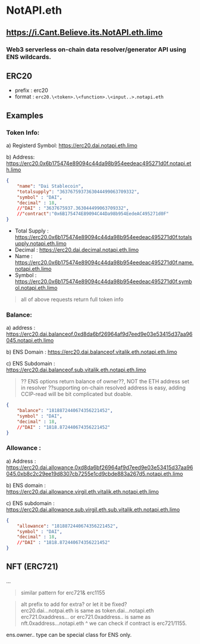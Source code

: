 # NotAPI.eth
## https://i.Cant.Believe.its.NotAPI.eth.limo
### Web3 serverless on-chain data resolver/generator API using ENS wildcards.

## ERC20
* prefix : erc20
* format : `erc20.\<token>.\<function>.\<input..>.notapi.eth`

## Examples  
### Token Info: 
a) Registerd Symbol: https://erc20.dai.notapi.eth.limo

b) Address: https://erc20.0x6b175474e89094c44da98b954eedeac495271d0f.notapi.eth.limo 
```json
{
    "name": "Dai Stablecoin",
    "totalsupply": "3637675937363044499063709332",
    "symbol" : "DAI",
    "decimal" : 18,
    //"DAI" : "3637675937.363044499063709332",
    //"contract":"0x6B175474E89094C44Da98b954EedeAC495271d0F"
}
```
* Total Supply : https://erc20.0x6b175474e89094c44da98b954eedeac495271d0f.totalsupply.notapi.eth.limo
* Decimal : https://erc20.dai.decimal.notapi.eth.limo
* Name : https://erc20.0x6b175474e89094c44da98b954eedeac495271d0f.name.notapi.eth.limo
* Symbol : https://erc20.0x6b175474e89094c44da98b954eedeac495271d0f.symbol.notapi.eth.limo
> all of above requests return full token info

### Balance: 
a) address : https://erc20.dai.balanceof.0xd8da6bf26964af9d7eed9e03e53415d37aa96045.notapi.eth.limo

b) ENS Domain : https://erc20.dai.balanceof.vitalik.eth.notapi.eth.limo

c) ENS Subdomain : https://erc20.dai.balanceof.sub.vitalik.eth.notapi.eth.limo
> ?? ENS options return balance of owner??, NOT the ETH address set in resolver
> ??supporting on-chain resolved address is easy, adding CCIP-read will be bit complicated but doable.
```json
{
    "balance": "1818872440674356221452",
    "symbol" : "DAI",
    "decimal" : 18,
    //"DAI" : "1818.872440674356221452"
}
```
### Allowance : 
a) Address : https://erc20.dai.allowance.0xd8da6bf26964af9d7eed9e03e53415d37aa96045.0xb8c2c29ee19d8307cb7255e1cd9cbde883a267d5.notapi.eth.limo

b) ENS domain : https://erc20.dai.allowance.virgil.eth.vitalik.eth.notapi.eth.limo

c) ENS subdomain : https://erc20.dai.allowance.sub.virgil.eth.sub.vitalik.eth.notapi.eth.limo
```json
{
    "allowance": "1818872440674356221452",
    "symbol" : "DAI",
    "decimal" : 18,
    //"DAI" : "1818.872440674356221452"
}
```

## NFT (ERC721)
...

> similar pattern for erc721& erc1155

> alt prefix to add for extra? or let it be fixed?  
erc20.dai...notpai.eth is same as token.dai...notapi.eth
erc721.0xaddress... or erc721.0xaddress.. is same as nft.0xaddress...notapi.eth
^ we can check if contract is erc721/1155.

ens.owner.. type can be special class for ENS only.